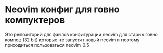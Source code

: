 # Neovim конфиг для говно компуктеров

Это репозиторий для файлов конфигурации neovim для старых говно компов (32 bit) которые не запустят новый neovim и поэтому приходиться пользоваться neovim 0.5
